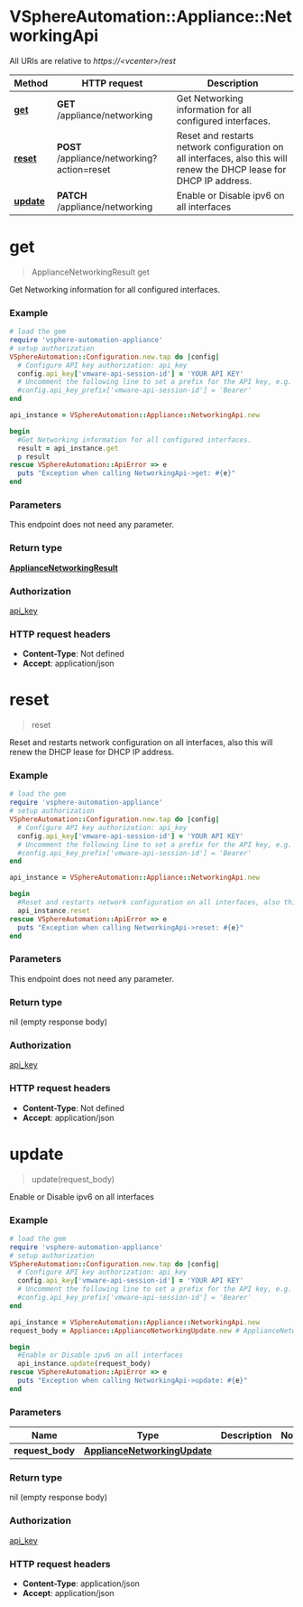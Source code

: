 # VSphereAutomation::Appliance::NetworkingApi

All URIs are relative to *https://&lt;vcenter&gt;/rest*

Method | HTTP request | Description
------------- | ------------- | -------------
[**get**](NetworkingApi.md#get) | **GET** /appliance/networking | Get Networking information for all configured interfaces.
[**reset**](NetworkingApi.md#reset) | **POST** /appliance/networking?action&#x3D;reset | Reset and restarts network configuration on all interfaces, also this will renew the DHCP lease for DHCP IP address.
[**update**](NetworkingApi.md#update) | **PATCH** /appliance/networking | Enable or Disable ipv6 on all interfaces


# **get**
> ApplianceNetworkingResult get

Get Networking information for all configured interfaces.

### Example
```ruby
# load the gem
require 'vsphere-automation-appliance'
# setup authorization
VSphereAutomation::Configuration.new.tap do |config|
  # Configure API key authorization: api_key
  config.api_key['vmware-api-session-id'] = 'YOUR API KEY'
  # Uncomment the following line to set a prefix for the API key, e.g. 'Bearer' (defaults to nil)
  #config.api_key_prefix['vmware-api-session-id'] = 'Bearer'
end

api_instance = VSphereAutomation::Appliance::NetworkingApi.new

begin
  #Get Networking information for all configured interfaces.
  result = api_instance.get
  p result
rescue VSphereAutomation::ApiError => e
  puts "Exception when calling NetworkingApi->get: #{e}"
end
```

### Parameters
This endpoint does not need any parameter.

### Return type

[**ApplianceNetworkingResult**](ApplianceNetworkingResult.md)

### Authorization

[api_key](../README.md#api_key)

### HTTP request headers

 - **Content-Type**: Not defined
 - **Accept**: application/json



# **reset**
> reset

Reset and restarts network configuration on all interfaces, also this will renew the DHCP lease for DHCP IP address.

### Example
```ruby
# load the gem
require 'vsphere-automation-appliance'
# setup authorization
VSphereAutomation::Configuration.new.tap do |config|
  # Configure API key authorization: api_key
  config.api_key['vmware-api-session-id'] = 'YOUR API KEY'
  # Uncomment the following line to set a prefix for the API key, e.g. 'Bearer' (defaults to nil)
  #config.api_key_prefix['vmware-api-session-id'] = 'Bearer'
end

api_instance = VSphereAutomation::Appliance::NetworkingApi.new

begin
  #Reset and restarts network configuration on all interfaces, also this will renew the DHCP lease for DHCP IP address.
  api_instance.reset
rescue VSphereAutomation::ApiError => e
  puts "Exception when calling NetworkingApi->reset: #{e}"
end
```

### Parameters
This endpoint does not need any parameter.

### Return type

nil (empty response body)

### Authorization

[api_key](../README.md#api_key)

### HTTP request headers

 - **Content-Type**: Not defined
 - **Accept**: application/json



# **update**
> update(request_body)

Enable or Disable ipv6 on all interfaces

### Example
```ruby
# load the gem
require 'vsphere-automation-appliance'
# setup authorization
VSphereAutomation::Configuration.new.tap do |config|
  # Configure API key authorization: api_key
  config.api_key['vmware-api-session-id'] = 'YOUR API KEY'
  # Uncomment the following line to set a prefix for the API key, e.g. 'Bearer' (defaults to nil)
  #config.api_key_prefix['vmware-api-session-id'] = 'Bearer'
end

api_instance = VSphereAutomation::Appliance::NetworkingApi.new
request_body = Appliance::ApplianceNetworkingUpdate.new # ApplianceNetworkingUpdate | 

begin
  #Enable or Disable ipv6 on all interfaces
  api_instance.update(request_body)
rescue VSphereAutomation::ApiError => e
  puts "Exception when calling NetworkingApi->update: #{e}"
end
```

### Parameters

Name | Type | Description  | Notes
------------- | ------------- | ------------- | -------------
 **request_body** | [**ApplianceNetworkingUpdate**](ApplianceNetworkingUpdate.md)|  | 

### Return type

nil (empty response body)

### Authorization

[api_key](../README.md#api_key)

### HTTP request headers

 - **Content-Type**: application/json
 - **Accept**: application/json




